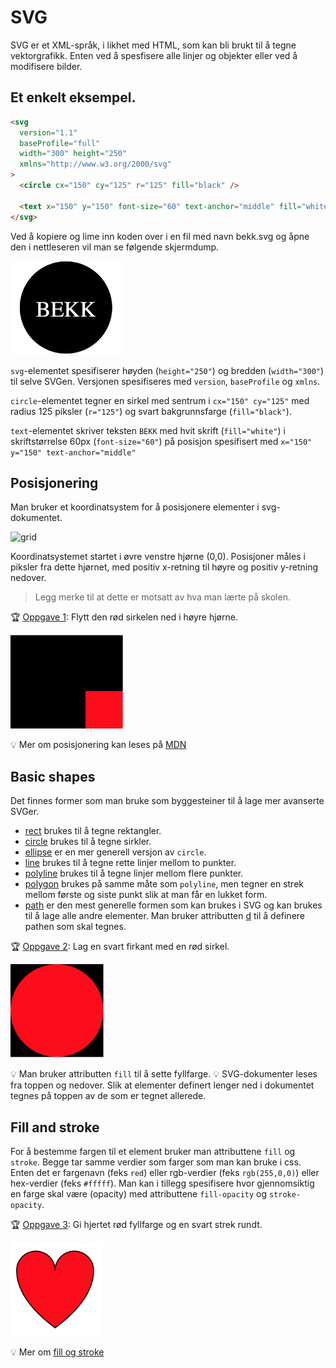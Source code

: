 # SVG

SVG er et XML-språk, i likhet med HTML, som kan bli brukt til å tegne vektorgrafikk. Enten ved å spesfisere alle linjer og objekter eller ved å modifisere bilder.

## Et enkelt eksempel.

```html
<svg
  version="1.1"
  baseProfile="full"
  width="300" height="250"
  xmlns="http://www.w3.org/2000/svg"
>
  <circle cx="150" cy="125" r="125" fill="black" />

  <text x="150" y="150" font-size="60" text-anchor="middle" fill="white">BEKK</text>
</svg>
```

Ved å kopiere og lime inn koden over i en fil med navn bekk.svg og åpne den i nettleseren vil man se følgende skjermdump.

<img src="img/bekk.png" height="150">

`svg`-elementet spesifiserer høyden (`height="250"`) og bredden (`width="300"`) til selve SVGen. Versjonen spesifiseres med `version`, `baseProfile` og `xmlns`.

`circle`-elementet tegner en sirkel med sentrum i `cx="150" cy="125"` med radius 125 piksler (`r="125"`) og svart bakgrunnsfarge (`fill="black"`).

`text`-elementet skriver teksten `BEKK` med hvit skrift (`fill="white"`) i skriftstørrelse 60px (`font-size="60"`) på posisjon spesifisert med `x="150" y="150" text-anchor="middle"`

## Posisjonering

Man bruker et koordinatsystem for å posisjonere elementer i svg-dokumentet.

![grid](https://mdn.mozillademos.org/files/224/Canvas_default_grid.png)

Koordinatsystemet startet i øvre venstre hjørne (0,0). Posisjoner måles i piksler fra dette hjørnet, med positiv x-retning til høyre og positiv y-retning nedover.

> Legg merke til at dette er motsatt av hva man lærte på skolen.

:trophy: [Oppgave 1](https://codepen.io/sveinpg/pen/qJErqy): Flytt den rød sirkelen ned i høyre hjørne.

<img src="img/rect.png" height="150">

:bulb: Mer om posisjonering kan leses på [MDN](https://developer.mozilla.org/en-US/docs/Web/SVG/Tutorial/Positions)

## Basic shapes

Det finnes former som man bruke som byggesteiner til å lage mer avanserte SVGer.

* [rect](https://developer.mozilla.org/en-US/docs/Web/SVG/Element/rect) brukes til å tegne rektangler.
* [circle](https://developer.mozilla.org/en-US/docs/Web/SVG/Element/circle) brukes til å tegne sirkler.
* [ellipse](https://developer.mozilla.org/en-US/docs/Web/SVG/Element/ellipse) er en mer generell versjon av `circle`.
* [line](https://developer.mozilla.org/en-US/docs/Web/SVG/Element/line) brukes til å tegne rette linjer mellom to punkter.
* [polyline](https://developer.mozilla.org/en-US/docs/Web/SVG/Element/polyline) brukes til å tegne linjer mellom flere punkter.
* [polygon](https://developer.mozilla.org/en-US/Web/SVG/Element/polygon) brukes på samme måte som `polyline`, men tegner en strek mellom første og siste punkt slik at man får en lukket form.
* [path](https://developer.mozilla.org/en-US/docs/Web/SVG/Element/path) er den mest generelle formen som kan brukes i SVG og kan brukes til å lage alle andre elementer. Man bruker attributten [d](https://developer.mozilla.org/en-US/docs/Web/SVG/Attribute/d) til å definere pathen som skal tegnes.

:trophy: [Oppgave 2](https://codepen.io/sveinpg/pen/ePmvey): Lag en svart firkant med en rød sirkel.

<img src="img/circle.png" height="150">

:bulb: Man bruker attributten `fill` til å sette fyllfarge.
:bulb: SVG-dokumenter leses fra toppen og nedover. Slik at elementer definert lenger ned i dokumentet tegnes på toppen av de som er tegnet allerede.

## Fill and stroke

For å bestemme fargen til et element bruker man attributtene `fill` og `stroke`. Begge tar samme verdier som farger som man kan bruke i css. Enten det er fargenavn (feks `red`) eller rgb-verdier (feks `rgb(255,0,0)`) eller hex-verdier (feks `#fffff`). Man kan i tillegg spesifisere hvor gjennomsiktig en farge skal være (opacity) med attributtene `fill-opacity` og `stroke-opacity`.

:trophy: [Oppgave 3](https://codepen.io/sveinpg/pen/KGwWbX): Gi hjertet rød fyllfarge og en svart strek rundt.

<img src="img/hearth.png" height="150">

:bulb: Mer om [fill og stroke](https://developer.mozilla.org/en-US/docs/Web/SVG/Tutorial/Fills_and_Strokes)
